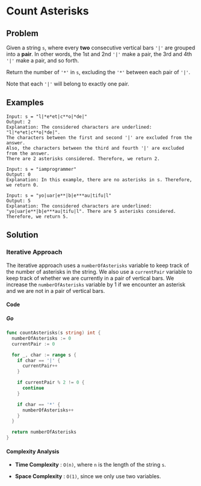 # Count Asterisks

## Problem

Given a string `s`, where every **two** consecutive vertical bars `'|'` are grouped
into a **pair**. In other words, the 1st and 2nd `'|'` make a pair, the 3rd and 4th `'|'` make a pair, and so forth.

Return the number of `'*'` in `s`, excluding the `'*'` between each pair of `'|'`.

Note that each `'|'` will belong to exactly one pair.

## Examples

```text
Input: s = "l|*e*et|c**o|*de|"
Output: 2
Explanation: The considered characters are underlined: "l|*e*et|c**o|*de|".
The characters between the first and second '|' are excluded from the answer.
Also, the characters between the third and fourth '|' are excluded from the answer.
There are 2 asterisks considered. Therefore, we return 2.
```

```text
Input: s = "iamprogrammer"
Output: 0
Explanation: In this example, there are no asterisks in s. Therefore, we return 0.
```

```text
Input: s = "yo|uar|e**|b|e***au|tifu|l"
Output: 5
Explanation: The considered characters are underlined: "yo|uar|e**|b|e***au|tifu|l". There are 5 asterisks considered. Therefore, we return 5.
```

## Solution

### Iterative Approach

The iterative approach uses a `numberOfAsterisks` variable to keep track of the number of asterisks in the string.
We also use a `currentPair` variable to keep track of whether we are currently in a pair of vertical bars.
We increase the `numberOfAsterisks` variable by 1 if we encounter an asterisk and we are not in a pair of vertical bars.

#### Code

##### Go

```go
func countAsterisks(s string) int {
  numberOfAsterisks := 0
  currentPair := 0

  for _, char := range s {
    if char == '|' {
      currentPair++
    }

    if currentPair % 2 != 0 {
      continue
    }

    if char == '*' {
      numberOfAsterisks++
    }
  }

  return numberOfAsterisks
}
```

#### Complexity Analysis

- **Time Complexity** : `O(n)`, where `n` is the length of the string `s`.

- **Space Complexity** : `O(1)`, since we only use two variables.
